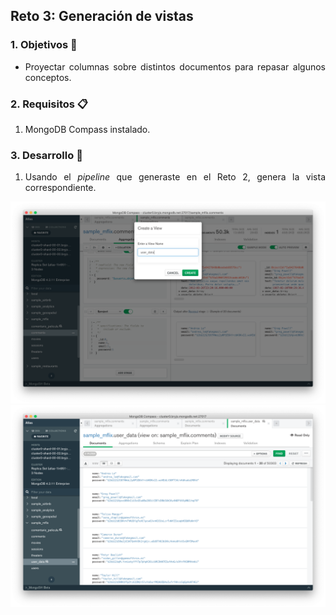 ## Reto 3: Generación de vistas

<div style="text-align: justify;">

### 1. Objetivos :dart: 

- Proyectar columnas sobre distintos documentos para repasar algunos conceptos.

### 2. Requisitos :clipboard:

1. MongoDB Compass instalado.

### 3. Desarrollo :rocket:

1. Usando el *pipeline* que generaste en el Reto 2, genera la vista correspondiente.

![Evidencia 1](Captura%201.png)
![Evidencia 2](Captura%202.png)
